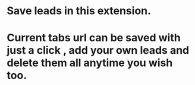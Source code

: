 # Save leads in this extension.
# Current tabs url can be saved with just a click , add your own leads and delete them all anytime you wish too.
